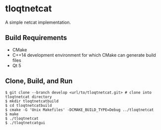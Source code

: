# tloqtnetcat

A simple netcat implementation.

## Build Requirements

* CMake
* C++14 development environment for which CMake can generate build files
* Qt 5

## Clone, Build, and Run

```
$ git clone --branch develop <url/to/tloqtnetcat.git> # clone into tloqtnetcat directory
$ mkdir tloqtnetcatbuild
$ cd tloqtnetcatbuild
$ cmake -G 'Unix Makefiles' -DCMAKE_BUILD_TYPE=Debug ../tloqtnetcat
$ make
$ ./tloqtnetcat
$ ./tloqtnetcatgui
```
